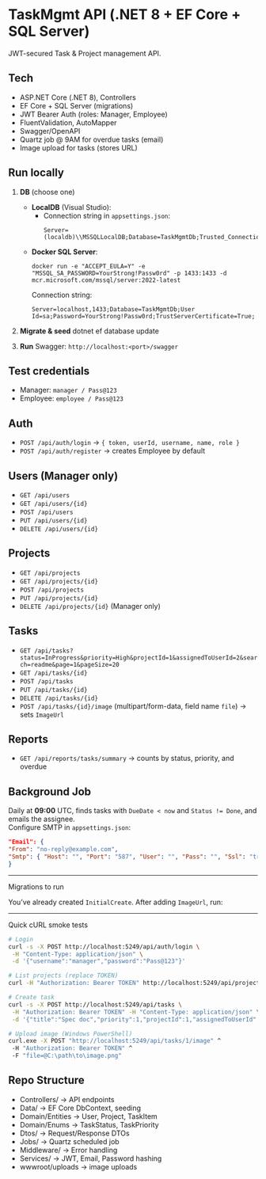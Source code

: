 # TaskMgmt API (.NET 8 + EF Core + SQL Server)

JWT-secured Task & Project management API.

## Tech
- ASP.NET Core (.NET 8), Controllers
- EF Core + SQL Server (migrations)
- JWT Bearer Auth (roles: Manager, Employee)
- FluentValidation, AutoMapper
- Swagger/OpenAPI
- Quartz job @ 9AM for overdue tasks (email)
- Image upload for tasks (stores URL)

## Run locally

1. **DB** (choose one)
    - **LocalDB** (Visual Studio):
        - Connection string in `appsettings.json`:
          ```
          Server=(localdb)\\MSSQLLocalDB;Database=TaskMgmtDb;Trusted_Connection=True;MultipleActiveResultSets=true;TrustServerCertificate=True
          ```
    - **Docker SQL Server**:
      ```
      docker run -e "ACCEPT_EULA=Y" -e "MSSQL_SA_PASSWORD=YourStrong!Passw0rd" -p 1433:1433 -d mcr.microsoft.com/mssql/server:2022-latest
      ```
      Connection string:
      ```
      Server=localhost,1433;Database=TaskMgmtDb;User Id=sa;Password=YourStrong!Passw0rd;TrustServerCertificate=True;
      ```

2. **Migrate & seed**
dotnet ef database update


3. **Run**
   Swagger: `http://localhost:<port>/swagger`

## Test credentials
- Manager: `manager / Pass@123`
- Employee: `employee / Pass@123`

## Auth
- `POST /api/auth/login` → `{ token, userId, username, name, role }`
- `POST /api/auth/register` → creates Employee by default

## Users (Manager only)
- `GET /api/users`
- `GET /api/users/{id}`
- `POST /api/users`
- `PUT /api/users/{id}`
- `DELETE /api/users/{id}`

## Projects
- `GET /api/projects`
- `GET /api/projects/{id}`
- `POST /api/projects`
- `PUT /api/projects/{id}`
- `DELETE /api/projects/{id}` (Manager only)

## Tasks
- `GET /api/tasks?status=InProgress&priority=High&projectId=1&assignedToUserId=2&search=readme&page=1&pageSize=20`
- `GET /api/tasks/{id}`
- `POST /api/tasks`
- `PUT /api/tasks/{id}`
- `DELETE /api/tasks/{id}`
- `POST /api/tasks/{id}/image` (multipart/form-data, field name `file`) → sets `ImageUrl`

## Reports
- `GET /api/reports/tasks/summary` → counts by status, priority, and overdue

## Background Job
Daily at **09:00** UTC, finds tasks with `DueDate < now` and `Status != Done`, and emails the assignee.  
Configure SMTP in `appsettings.json`:
```json
"Email": {
"From": "no-reply@example.com",
"Smtp": { "Host": "", "Port": "587", "User": "", "Pass": "", "Ssl": "true" }
}
```

---

 Migrations to run

You’ve already created `InitialCreate`. After adding `ImageUrl`, run:

---

 Quick cURL smoke tests

```bash
# Login
curl -s -X POST http://localhost:5249/api/auth/login \
 -H "Content-Type: application/json" \
 -d '{"username":"manager","password":"Pass@123"}'

# List projects (replace TOKEN)
curl -H "Authorization: Bearer TOKEN" http://localhost:5249/api/projects

# Create task
curl -s -X POST http://localhost:5249/api/tasks \
 -H "Authorization: Bearer TOKEN" -H "Content-Type: application/json" \
 -d '{"title":"Spec doc","priority":1,"projectId":1,"assignedToUserId":2}'

# Upload image (Windows PowerShell)
curl.exe -X POST "http://localhost:5249/api/tasks/1/image" ^
 -H "Authorization: Bearer TOKEN" ^
 -F "file=@C:\path\to\image.png"
```
## Repo Structure
- Controllers/         → API endpoints
- Data/                → EF Core DbContext, seeding
- Domain/Entities      → User, Project, TaskItem
- Domain/Enums         → TaskStatus, TaskPriority
- Dtos/                → Request/Response DTOs
- Jobs/                → Quartz scheduled job
- Middleware/          → Error handling
- Services/            → JWT, Email, Password hashing
- wwwroot/uploads      → image uploads
